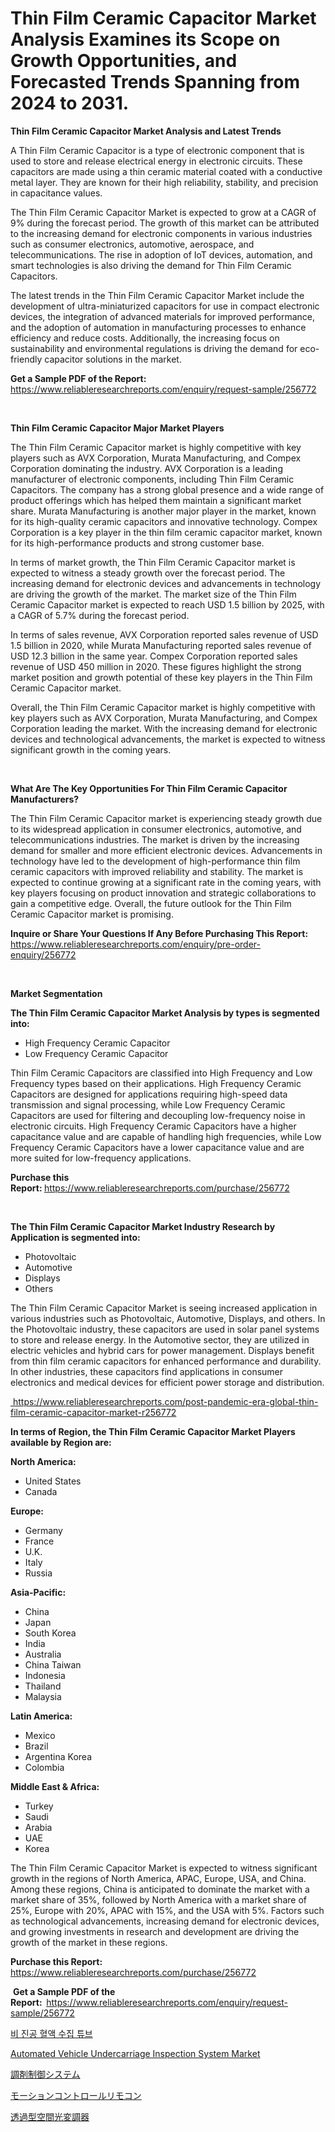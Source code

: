 <p><h1>Thin Film Ceramic Capacitor Market Analysis Examines its Scope on Growth Opportunities, and Forecasted Trends Spanning from 2024 to 2031.</h1></p><p><strong>Thin Film Ceramic Capacitor Market Analysis and Latest Trends</strong></p>
<p><p>A Thin Film Ceramic Capacitor is a type of electronic component that is used to store and release electrical energy in electronic circuits. These capacitors are made using a thin ceramic material coated with a conductive metal layer. They are known for their high reliability, stability, and precision in capacitance values.</p><p>The Thin Film Ceramic Capacitor Market is expected to grow at a CAGR of 9% during the forecast period. The growth of this market can be attributed to the increasing demand for electronic components in various industries such as consumer electronics, automotive, aerospace, and telecommunications. The rise in adoption of IoT devices, automation, and smart technologies is also driving the demand for Thin Film Ceramic Capacitors.</p><p>The latest trends in the Thin Film Ceramic Capacitor Market include the development of ultra-miniaturized capacitors for use in compact electronic devices, the integration of advanced materials for improved performance, and the adoption of automation in manufacturing processes to enhance efficiency and reduce costs. Additionally, the increasing focus on sustainability and environmental regulations is driving the demand for eco-friendly capacitor solutions in the market.</p></p>
<p><strong>Get a Sample PDF of the Report:&nbsp;</strong> <a href="https://www.reliableresearchreports.com/enquiry/request-sample/256772">https://www.reliableresearchreports.com/enquiry/request-sample/256772</a></p>
<p>&nbsp;</p>
<p><strong>Thin Film Ceramic Capacitor Major Market Players</strong></p>
<p><p>The Thin Film Ceramic Capacitor market is highly competitive with key players such as AVX Corporation, Murata Manufacturing, and Compex Corporation dominating the industry. AVX Corporation is a leading manufacturer of electronic components, including Thin Film Ceramic Capacitors. The company has a strong global presence and a wide range of product offerings which has helped them maintain a significant market share. Murata Manufacturing is another major player in the market, known for its high-quality ceramic capacitors and innovative technology. Compex Corporation is a key player in the thin film ceramic capacitor market, known for its high-performance products and strong customer base.</p><p>In terms of market growth, the Thin Film Ceramic Capacitor market is expected to witness a steady growth over the forecast period. The increasing demand for electronic devices and advancements in technology are driving the growth of the market. The market size of the Thin Film Ceramic Capacitor market is expected to reach USD 1.5 billion by 2025, with a CAGR of 5.7% during the forecast period.</p><p>In terms of sales revenue, AVX Corporation reported sales revenue of USD 1.5 billion in 2020, while Murata Manufacturing reported sales revenue of USD 12.3 billion in the same year. Compex Corporation reported sales revenue of USD 450 million in 2020. These figures highlight the strong market position and growth potential of these key players in the Thin Film Ceramic Capacitor market.</p><p>Overall, the Thin Film Ceramic Capacitor market is highly competitive with key players such as AVX Corporation, Murata Manufacturing, and Compex Corporation leading the market. With the increasing demand for electronic devices and technological advancements, the market is expected to witness significant growth in the coming years.</p></p>
<p>&nbsp;</p>
<p><strong>What Are The Key Opportunities For Thin Film Ceramic Capacitor Manufacturers?</strong></p>
<p><p>The Thin Film Ceramic Capacitor market is experiencing steady growth due to its widespread application in consumer electronics, automotive, and telecommunications industries. The market is driven by the increasing demand for smaller and more efficient electronic devices. Advancements in technology have led to the development of high-performance thin film ceramic capacitors with improved reliability and stability. The market is expected to continue growing at a significant rate in the coming years, with key players focusing on product innovation and strategic collaborations to gain a competitive edge. Overall, the future outlook for the Thin Film Ceramic Capacitor market is promising.</p></p>
<p><strong>Inquire or Share Your Questions If Any Before Purchasing This Report:</strong> <a href="https://www.reliableresearchreports.com/enquiry/pre-order-enquiry/256772">https://www.reliableresearchreports.com/enquiry/pre-order-enquiry/256772</a></p>
<p>&nbsp;</p>
<p><strong>Market Segmentation</strong></p>
<p><strong>The Thin Film Ceramic Capacitor Market Analysis by types is segmented into:</strong></p>
<p><ul><li>High Frequency Ceramic Capacitor</li><li>Low Frequency Ceramic Capacitor</li></ul></p>
<p><p>Thin Film Ceramic Capacitors are classified into High Frequency and Low Frequency types based on their applications. High Frequency Ceramic Capacitors are designed for applications requiring high-speed data transmission and signal processing, while Low Frequency Ceramic Capacitors are used for filtering and decoupling low-frequency noise in electronic circuits. High Frequency Ceramic Capacitors have a higher capacitance value and are capable of handling high frequencies, while Low Frequency Ceramic Capacitors have a lower capacitance value and are more suited for low-frequency applications.</p></p>
<p><strong>Purchase this Report:&nbsp;</strong><a href="https://www.reliableresearchreports.com/purchase/256772">https://www.reliableresearchreports.com/purchase/256772</a></p>
<p>&nbsp;</p>
<p><strong>The Thin Film Ceramic Capacitor Market Industry Research by Application is segmented into:</strong></p>
<p><ul><li>Photovoltaic</li><li>Automotive</li><li>Displays</li><li>Others</li></ul></p>
<p><p>The Thin Film Ceramic Capacitor Market is seeing increased application in various industries such as Photovoltaic, Automotive, Displays, and others. In the Photovoltaic industry, these capacitors are used in solar panel systems to store and release energy. In the Automotive sector, they are utilized in electric vehicles and hybrid cars for power management. Displays benefit from thin film ceramic capacitors for enhanced performance and durability. In other industries, these capacitors find applications in consumer electronics and medical devices for efficient power storage and distribution.</p></p>
<p><a href="https://www.reliableresearchreports.com/post-pandemic-era-global-thin-film-ceramic-capacitor-market-r256772">&nbsp;https://www.reliableresearchreports.com/post-pandemic-era-global-thin-film-ceramic-capacitor-market-r256772</a></p>
<p><strong>In terms of Region, the Thin Film Ceramic Capacitor Market Players available by Region are:</strong></p>
<p>
    <p> <strong> North America: </strong>
        <ul>
            <li>United States</li>
            <li>Canada</li>
        </ul>
        </p> 
    <p> <strong> Europe: </strong>
        <ul>
            <li>Germany</li>
            <li>France</li>
            <li>U.K.</li>
            <li>Italy</li>
            <li>Russia</li>
        </ul>
        </p> 
    <p> <strong> Asia-Pacific: </strong>
        <ul>
            <li>China</li>
            <li>Japan</li>
            <li>South Korea</li>
            <li>India</li>
            <li>Australia</li>
            <li>China Taiwan</li>
            <li>Indonesia</li>
            <li>Thailand</li>
            <li>Malaysia</li>
        </ul>
        </p> 
    <p> <strong> Latin America: </strong>
        <ul>
            <li>Mexico</li>
            <li>Brazil</li>
            <li>Argentina Korea</li>
            <li>Colombia</li>
        </ul>
        </p> 
    <p> <strong> Middle East & Africa: </strong>
        <ul>
            <li>Turkey</li>
            <li>Saudi</li>
            <li>Arabia</li>
            <li>UAE</li>
            <li>Korea</li>
        </ul>
    </p>
    </p>
<p><p>The Thin Film Ceramic Capacitor Market is expected to witness significant growth in the regions of North America, APAC, Europe, USA, and China. Among these regions, China is anticipated to dominate the market with a market share of 35%, followed by North America with a market share of 25%, Europe with 20%, APAC with 15%, and the USA with 5%. Factors such as technological advancements, increasing demand for electronic devices, and growing investments in research and development are driving the growth of the market in these regions.</p></p>
<p><strong>Purchase this Report: </strong><a href="https://www.reliableresearchreports.com/purchase/256772">https://www.reliableresearchreports.com/purchase/256772</a></p>
<p>&nbsp;<strong>Get a Sample PDF of the Report:&nbsp;&nbsp;</strong><a href="https://www.reliableresearchreports.com/enquiry/request-sample/256772">https://www.reliableresearchreports.com/enquiry/request-sample/256772</a></p>
<p><strong></strong></p>
<p><p><a href="https://github.com/naiemislamrayan2/Market-Research-Report-List-1/blob/main/2550154126293.md">비 진공 혈액 수집 튜브</a></p><p><a href="https://github.com/denisremroore48/Market-Research-Report-List-1/blob/main/automated-vehicle-undercarriage-inspection-system-market.md">Automated Vehicle Undercarriage Inspection System Market</a></p><p><a href="https://github.com/adcxff01450218/Market-Research-Report-List-2/blob/main/4668550118872.md">調剤制御システム</a></p><p><a href="https://medium.com/@elmorunolfsson2023/2024%E5%B9%B4%E3%81%8B%E3%82%892031%E5%B9%B4%E3%81%BE%E3%81%A7%E3%81%AE%E6%9C%9F%E9%96%93%E3%81%AB%E3%81%8A%E3%81%91%E3%82%8B%E3%83%A2%E3%83%BC%E3%82%B7%E3%83%A7%E3%83%B3%E5%88%B6%E5%BE%A1%E3%83%AA%E3%83%A2%E3%83%BC%E3%83%88%E3%81%AE%E5%B8%82%E5%A0%B4%E3%82%B7%E3%82%A7%E3%82%A2%E3%81%A8%E7%AB%B6%E4%BA%89%E7%92%B0%E5%A2%83%E3%81%AB%E3%81%A4%E3%81%84%E3%81%A6%E3%81%AE%E6%B4%9E%E5%AF%9F-bd3a6c22f162">モーションコントロールリモコン</a></p><p><a href="https://github.com/xnljig2898992/Market-Research-Report-List-2/blob/main/8452501118871.md">透過型空間光変調器</a></p></p>